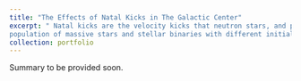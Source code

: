 ```yaml
---
title: "The Effects of Natal Kicks in The Galactic Center"
excerpt: " Natal kicks are the velocity kicks that neutron stars, and possibly black holes, receive at birth. These kicks, which can reach speeds of hundreds of kilometers per second, can drastically alter the orbital configuration of the stellar remnant from its initial configuration. In this work, we model the effects of natal kicks on a Galactic Center (GC)
population of massive stars and stellar binaries with different initial density distributions."
collection: portfolio
---
```


Summary to be provided soon. 
